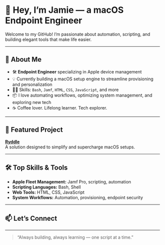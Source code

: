 # 👋 Hey, I’m Jamie — a macOS Endpoint Engineer

Welcome to my GitHub! I’m passionate about automation, scripting, and building elegant tools that make life easier.

---

## 🚀 About Me

- 🛠 **Endpoint Engineer** specializing in Apple device management  
- 💡 Currently building a macOS setup engine to streamline provisioning and personalization  
- 👨‍💻 Skills: `Bash`, `Jamf`, `HTML`, `CSS`, `JavaScript`, and more  
- 📦 I love automating workflows, optimizing system management, and exploring new tech  
- ☕ Coffee lover. Lifelong learner. Tech explorer.

---

## 🌟 Featured Project

[**Ryddle**](https://ryddle.io/)  
A solution designed to simplify and supercharge macOS setups.

---

## 🛠 Top Skills & Tools

- **Apple Fleet Management:** Jamf Pro, scripting, automation
- **Scripting Languages:** Bash, Shell
- **Web Tools:** HTML, CSS, JavaScript
- **System Workflows:** Automation, provisioning, endpoint security

---

## 📫 Let’s Connect

<!-- Add your social links here, e.g.: -->
<!-- [LinkedIn](https://linkedin.com/in/yourprofile) • [Twitter](https://twitter.com/yourhandle) • [Website](https://yourwebsite.com) -->

---

> “Always building, always learning — one script at a time.”
